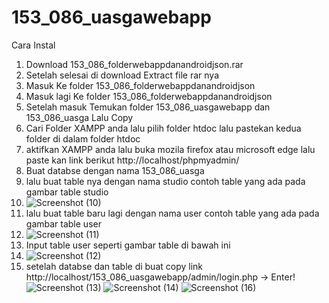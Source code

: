 # 153_086_uasgawebapp
Cara Instal
1. Download 153_086_folderwebappdanandroidjson.rar
2. Setelah selesai di download Extract file rar nya
3. Masuk Ke folder 153_086_folderwebappdanandroidjson
4. Masuk lagi Ke folder 153_086_folderwebappdanandroidjson 
5. Setelah masuk Temukan folder 153_086_uasgawebapp dan 153_086_uasga  Lalu Copy
6. Cari Folder XAMPP anda lalu pilih folder htdoc lalu pastekan kedua folder di dalam folder htdoc 
7. aktifkan XAMPP anda lalu buka mozila firefox atau microsoft edge lalu paste kan link berikut http://localhost/phpmyadmin/
8. Buat databse dengan nama 153_086_uasga
9. lalu buat table nya dengan nama studio contoh table yang ada pada gambar table studio
10. ![Screenshot (10)](https://user-images.githubusercontent.com/107969169/174938126-0c40ea76-d771-4059-a4c5-c7a2a9705494.png)
11. lalu buat table baru lagi dengan nama user contoh table yang ada pada gambar table user
12. ![Screenshot (11)](https://user-images.githubusercontent.com/107969169/174938120-c2dfa08c-35c1-4493-9d6d-5f712847b37e.png)
13. Input table user seperti gambar table di bawah ini
14. ![Screenshot (12)](https://user-images.githubusercontent.com/107969169/174939873-fd7cca03-5e80-4b0a-9f09-9cf4504b6388.png)
15. setelah databse dan table di buat copy link http://localhost/153_086_uasgawebapp/admin/login.php   -> Enter!
![Screenshot (13)](https://user-images.githubusercontent.com/107969169/174945551-fa6619ca-abcb-4cd4-a744-b8a66baf54bd.png)
![Screenshot (14)](https://user-images.githubusercontent.com/107969169/174945539-0e3841e8-188a-47ed-a9ee-90479b5b3d49.png)
![Screenshot (16)](https://user-images.githubusercontent.com/107969169/174945546-86148e86-4076-4dec-9abb-737568ba1c78.png)


